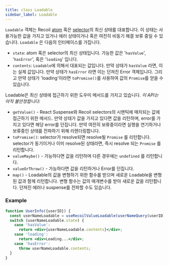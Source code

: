 ```yaml
---
title: class Loadable
sidebar_label: Loadable
---
```


`Loadable` 객체는 Recoil [atom](/docs/api-reference/core/atom) 혹은 [selector](/docs/api-reference/core/selector)의 최신 상태를 대표합니다. 이 상태는 사용가능한 값을 가지고 있거나 에러 상태이거나 혹은 여전히 비동기 해결 보류 중일 수 있습니다. `Loadable` 은 다음의 인터페이스를 가집니다.

- `state`: atom 혹은 selector의 최신 상태입니다. 가능한 값은 '`hasValue`', '`hasError`', 혹은 '`loading`' 입니다.
- `contents`: `Loadable`에 의해서 대표되는 값입니다. 만약 상태가 `hasValue` 라면, 이는 실제 값입니다. 만약 상태가 `hasError` 라면 이는 던져진 Error 객체입니다. 그리고 만약 상태가 'loading'이라면 `toPromise()`를 사용하여 값의 `Promise`를 얻을 수 있습니다.

Loadable은 최신 상태에 접근하기 위한 도우미 메서드를 가지고 있습니다. *이 API는 아직 불안정합니다:*

- `getValue()` - React Suspense와 Recoil selectors의 시맨틱에 매치되는 값에 접근하기 위한 메서드. 만약 상태가 값을 가지고 있다면 값을 리턴하며, error를 가지고 있다면 해당 error를 던집니다. 만약 여전히 보류중이라면 실행을 연기하거나 보류중인 상태를 전파하기 위해 리렌더링합니다.
- `toPromise()`: selector가 resolve되면 resolve될 `Promise` 를 리턴합니다. selector가 동기이거나 이미 resolve된 상태라면, 즉시 resolve 되는 `Promise` 를 리턴합니다.
- `valueMaybe()` - 가능하다면 값을 리턴하며 다른 경우에는 `undefined` 를 리턴합니다.
- `valueOrThrow()` - 가능하다면 값을 리턴하거나 Error를 던집니다.
- `map()` - Loadable의 값을 변형하기 위한 함수를 받으며 새로운 Loadable을 변형된 값과 함께 리턴합니다. 변형 함수는 값의 매개변수를 받아 새로운 값을 리턴합니다. 던져진 에러나 suspense를 전파할 수도 있습니다.

### Example

```jsx
function UserInfo({userID}) {
  const userNameLoadable = useRecoilValueLoadable(userNameQuery(userID));
  switch (userNameLoadable.state) {
    case 'hasValue':
      return <div>{userNameLoadable.contents}</div>;
    case 'loading':
      return <div>Loading...</div>;
    case 'hasError':
      throw userNameLoadable.contents;
  }
}
```

